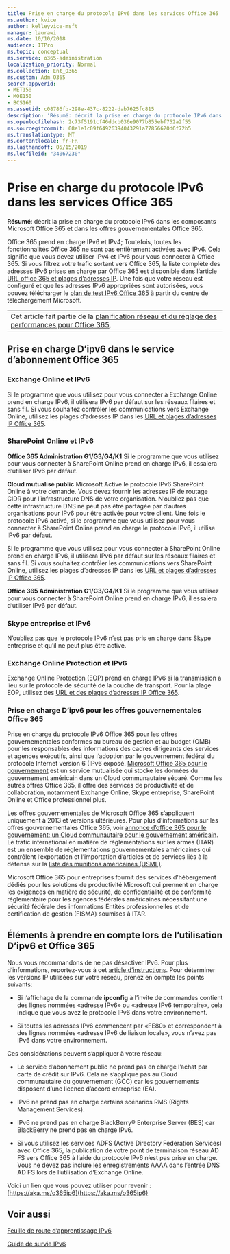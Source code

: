```yaml
---
title: Prise en charge du protocole IPv6 dans les services Office 365
ms.author: kvice
author: kelleyvice-msft
manager: laurawi
ms.date: 10/10/2018
audience: ITPro
ms.topic: conceptual
ms.service: o365-administration
localization_priority: Normal
ms.collection: Ent_O365
ms.custom: Adm_O365
search.appverid:
- MET150
- MOE150
- BCS160
ms.assetid: c08786fb-298e-437c-8222-dab7625fc815
description: 'Résumé: décrit la prise en charge du protocole IPv6 dans les composants Microsoft Office 365 et dans les offres gouvernementales Office 365.'
ms.openlocfilehash: 2c73f5191cf46ddcb036e9077b855ebf752a2f55
ms.sourcegitcommit: 08e1e1c09f64926394043291a77856620d6f72b5
ms.translationtype: MT
ms.contentlocale: fr-FR
ms.lasthandoff: 05/15/2019
ms.locfileid: "34067230"
---
```

# <a name="ipv6-support-in-office-365-services"></a>Prise en charge du protocole IPv6 dans les services Office 365

 **Résumé**: décrit la prise en charge du protocole IPv6 dans les composants Microsoft Office 365 et dans les offres gouvernementales Office 365.
  
Office 365 prend en charge IPv6 et IPv4; Toutefois, toutes les fonctionnalités Office 365 ne sont pas entièrement activées avec IPv6. Cela signifie que vous devez utiliser IPv4 et IPv6 pour vous connecter à Office 365. Si vous filtrez votre trafic sortant vers Office 365, la liste complète des adresses IPv6 prises en charge par Office 365 est disponible dans l’article [URL office 365 et plages d’adresses IP](urls-and-ip-address-ranges.md). Une fois que votre réseau est configuré et que les adresses IPv6 appropriées sont autorisées, vous pouvez télécharger le [plan de test IPv6 Office 365](https://go.microsoft.com/fwlink/?LinkId=293447) à partir du centre de téléchargement Microsoft.
  
||
|:-----|
| Cet article fait partie de la [planification réseau et du réglage des performances pour Office 365](https://aka.ms/tune).|

## <a name="ipv6-support-in-office-365-subscription-service"></a>Prise en charge D’ipv6 dans le service d’abonnement Office 365

### <a name="exchange-online-and-ipv6"></a>Exchange Online et IPv6

Si le programme que vous utilisez pour vous connecter à Exchange Online prend en charge IPv6, il utilisera IPv6 par défaut sur les réseaux filaires et sans fil. Si vous souhaitez contrôler les communications vers Exchange Online, utilisez les plages d’adresses IP dans les [URL et plages d’adresses IP Office 365](urls-and-ip-address-ranges.md).
  
### <a name="sharepoint-online-and-ipv6"></a>SharePoint Online et IPv6

 **Office 365 Administration G1/G3/G4/K1** Si le programme que vous utilisez pour vous connecter à SharePoint Online prend en charge IPv6, il essaiera d’utiliser IPv6 par défaut.
  
 **Cloud mutualisé public** Microsoft Active le protocole IPv6 SharePoint Online à votre demande. Vous devez fournir les adresses IP de routage CIDR pour l’infrastructure DNS de votre organisation. N’oubliez pas que cette infrastructure DNS ne peut pas être partagée par d’autres organisations pour IPv6 pour être activée pour votre client. Une fois le protocole IPv6 activé, si le programme que vous utilisez pour vous connecter à SharePoint Online prend en charge le protocole IPv6, il utilise IPv6 par défaut.
  
Si le programme que vous utilisez pour vous connecter à SharePoint Online prend en charge IPv6, il utilisera IPv6 par défaut sur les réseaux filaires et sans fil. Si vous souhaitez contrôler les communications vers SharePoint Online, utilisez les plages d’adresses IP dans les [URL et plages d’adresses IP Office 365](urls-and-ip-address-ranges.md).
  
 **Office 365 Administration G1/G3/G4/K1** Si le programme que vous utilisez pour vous connecter à SharePoint Online prend en charge IPv6, il essaiera d’utiliser IPv6 par défaut.
  
### <a name="skype-for-business-and-ipv6"></a>Skype entreprise et IPv6

N’oubliez pas que le protocole IPv6 n’est pas pris en charge dans Skype entreprise et qu’il ne peut plus être activé.
  
### <a name="exchange-online-protection-and-ipv6"></a>Exchange Online Protection et IPv6

Exchange Online Protection (EOP) prend en charge IPv6 si la transmission a lieu sur le protocole de sécurité de la couche de transport. Pour la plage EOP, utilisez des [URL et des plages d’adresses IP Office 365](urls-and-ip-address-ranges.md).
  
### <a name="ipv6-support-for-office-365-government-offerings"></a>Prise en charge D’ipv6 pour les offres gouvernementales Office 365

Prise en charge du protocole IPv6 Office 365 pour les offres gouvernementales conformes au bureau de gestion et au budget (OMB) pour les responsables des informations des cadres dirigeants des services et agences exécutifs, ainsi que l’adoption par le gouvernement fédéral du protocole Internet version 6 (IPv6 exposé. [Microsoft Office 365 pour le gouvernement](https://go.microsoft.com/fwlink/p/?LinkId=325414) est un service mutualisée qui stocke les données du gouvernement américain dans un Cloud communautaire séparé. Comme les autres offres Office 365, il offre des services de productivité et de collaboration, notamment Exchange Online, Skype entreprise, SharePoint Online et Office professionnel plus. 

Les offres gouvernementales de Microsoft Office 365 s’appliquent uniquement à 2013 et versions ultérieures. Pour plus d’informations sur les offres gouvernementales Office 365, voir [annonce d’office 365 pour le gouvernement: un Cloud communautaire pour le gouvernement américain](https://go.microsoft.com/fwlink/p/?LinkId=325414). Le trafic international en matière de réglementations sur les armes (ITAR) est un ensemble de réglementations gouvernementales américaines qui contrôlent l’exportation et l’importation d’articles et de services liés à la défense sur la [liste des munitions américaines (USML)](https://go.microsoft.com/fwlink/p/?LinkId=325415). 

Microsoft Office 365 pour entreprises fournit des services d’hébergement dédiés pour les solutions de productivité Microsoft qui prennent en charge les exigences en matière de sécurité, de confidentialité et de conformité réglementaire pour les agences fédérales américaines nécessitant une sécurité fédérale des informations Entités professionnelles et de certification de gestion (FISMA) soumises à ITAR.
  
## <a name="things-to-consider-when-using-ipv6-and-office-365"></a>Éléments à prendre en compte lors de l’utilisation D’ipv6 et Office 365

Nous vous recommandons de ne pas désactiver IPv6. Pour plus d’informations, reportez-vous à cet [article d’instructions](https://support.microsoft.com/help/929852/guidance-for-configuring-ipv6-in-windows-for-advanced-users). Pour déterminer les versions IP utilisées sur votre réseau, prenez en compte les points suivants:
  
- Si l’affichage de la commande **ipconfig** à l’invite de commandes contient des lignes nommées «adresse IPv6» ou «adresse IPv6 temporaire», cela indique que vous avez le protocole IPv6 dans votre environnement.

- Si toutes les adresses IPv6 commencent par «FE80» et correspondent à des lignes nommées «adresse IPv6 de liaison locale», vous n’avez pas IPv6 dans votre environnement.

Ces considérations peuvent s’appliquer à votre réseau:
  
- Le service d’abonnement public ne prend pas en charge l’achat par carte de crédit sur IPv6. Cela ne s’applique pas au Cloud communautaire du gouvernement (GCC) car les gouvernements disposent d’une licence d’accord entreprise (EA).

- IPv6 ne prend pas en charge certains scénarios RMS (Rights Management Services).

- IPv6 ne prend pas en charge BlackBerry® Enterprise Server (BES) car BlackBerry ne prend pas en charge IPv6.

- Si vous utilisez les services ADFS (Active Directory Federation Services) avec Office 365, la publication de votre point de terminaison réseau AD FS vers Office 365 à l’aide du protocole IPv6 n’est pas prise en charge. Vous ne devez pas inclure les enregistrements AAAA dans l’entrée DNS AD FS lors de l’utilisation d’Exchange Online. 

Voici un lien que vous pouvez utiliser pour revenir : [https://aka.ms/o365ip6](https://aka.ms/o365ip6)
  
## <a name="see-also"></a>Voir aussi

[Feuille de route d’apprentissage IPv6](https://docs.microsoft.com/previous-versions/windows/it-pro/windows-server-2008-R2-and-2008/gg250710(v%3dws.10))
  
[Guide de survie IPv6](https://social.technet.microsoft.com/wiki/contents/articles/1728.ipv6-survival-guide.aspx)
